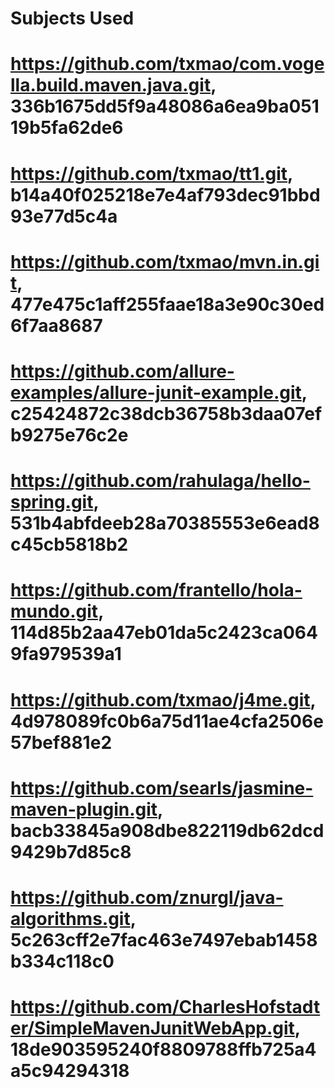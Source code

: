 # Subjects Used
# https://github.com/txmao/com.vogella.build.maven.java.git, 336b1675dd5f9a48086a6ea9ba05119b5fa62de6
# https://github.com/txmao/tt1.git, b14a40f025218e7e4af793dec91bbd93e77d5c4a
# https://github.com/txmao/mvn.in.git, 477e475c1aff255faae18a3e90c30ed6f7aa8687
# https://github.com/allure-examples/allure-junit-example.git, c25424872c38dcb36758b3daa07efb9275e76c2e
# https://github.com/rahulaga/hello-spring.git, 531b4abfdeeb28a70385553e6ead8c45cb5818b2
# https://github.com/frantello/hola-mundo.git, 114d85b2aa47eb01da5c2423ca0649fa979539a1
# https://github.com/txmao/j4me.git, 4d978089fc0b6a75d11ae4cfa2506e57bef881e2
# https://github.com/searls/jasmine-maven-plugin.git, bacb33845a908dbe822119db62dcd9429b7d85c8
# https://github.com/znurgl/java-algorithms.git, 5c263cff2e7fac463e7497ebab1458b334c118c0
# https://github.com/CharlesHofstadter/SimpleMavenJunitWebApp.git, 18de903595240f8809788ffb725a4a5c94294318
